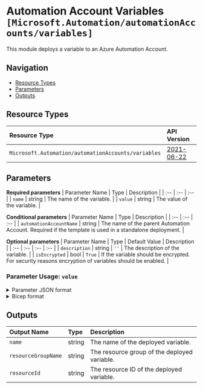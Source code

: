 # Automation Account Variables `[Microsoft.Automation/automationAccounts/variables]`

This module deploys a variable to an Azure Automation Account.

## Navigation

- [Resource Types](#Resource-Types)
- [Parameters](#Parameters)
- [Outputs](#Outputs)

## Resource Types

| Resource Type | API Version |
| :-- | :-- |
| `Microsoft.Automation/automationAccounts/variables` | [2021-06-22](https://docs.microsoft.com/en-us/azure/templates/Microsoft.Automation/2021-06-22/automationAccounts/variables) |

## Parameters

**Required parameters**
| Parameter Name | Type | Description |
| :-- | :-- | :-- |
| `name` | string | The name of the variable. |
| `value` | string | The value of the variable. |

**Conditional parameters**
| Parameter Name | Type | Description |
| :-- | :-- | :-- |
| `automationAccountName` | string | The name of the parent Automation Account. Required if the template is used in a standalone deployment. |

**Optional parameters**
| Parameter Name | Type | Default Value | Description |
| :-- | :-- | :-- | :-- |
| `description` | string | `''` | The description of the variable. |
| `isEncrypted` | bool | `True` | If the variable should be encrypted. For security reasons encryption of variables should be enabled. |


### Parameter Usage: `value`

<details>

<summary>Parameter JSON format</summary>

```json
//Boolean format
"value": {
    "value": "false"
}

//DateTime format
"value": {
    "value": "\"\\/Date(1637934042656)\\/\""
}

//Integer format
"value": {
    "value": "500"
}

//String format
"value": {
    "value": "\"TestString\""
}
```

</details>

<details>

<summary>Bicep format</summary>

```bicep
//Boolean format
value: 'false'

//DateTime format
value: '\'\\/Date(1637934042656)\\/\''

//Integer format
value: '500'

//String format
value: '\'TestString\''
```

</details>
<p>

## Outputs

| Output Name | Type | Description |
| :-- | :-- | :-- |
| `name` | string | The name of the deployed variable. |
| `resourceGroupName` | string | The resource group of the deployed variable. |
| `resourceId` | string | The resource ID of the deployed variable. |